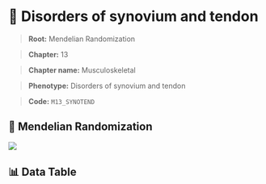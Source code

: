 # 🧪 Disorders of synovium and tendon

> **Root:** Mendelian Randomization

> **Chapter:** 13  

> **Chapter name:** Musculoskeletal

> **Phenotype:** Disorders of synovium and tendon  

> **Code:** `M13_SYNOTEND`

## 🧬 Mendelian Randomization  

<img src="/MR/Figures/Forward/M13_SYNOTEND.png"/>

## 📊 Data Table

<CsvTableMRF src="/public/MR/Data/Forward/M13_SYNOTEND.csv"/>
